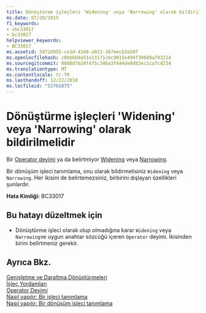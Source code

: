 ```yaml
---
title: Dönüştürme işleçleri 'Widening' veya 'Narrowing' olarak bildirilmelidir
ms.date: 07/20/2015
f1_keywords:
- vbc33017
- bc33017
helpviewer_keywords:
- BC33017
ms.assetid: 5972d955-ce1d-4348-a021-167eecb3a507
ms.openlocfilehash: c0bbbb8a51e13171cbc9015e494f300d9a78321d
ms.sourcegitcommit: 0888d7b24f475c346a3f444de8d83ec1ca7cd234
ms.translationtype: MT
ms.contentlocale: tr-TR
ms.lasthandoff: 12/22/2018
ms.locfileid: "53761075"
---
```

# <a name="conversion-operators-must-be-declared-either-widening-or-narrowing"></a>Dönüştürme işleçleri 'Widening' veya 'Narrowing' olarak bildirilmelidir
Bir [Operator deyimi](../../visual-basic/language-reference/statements/operator-statement.md) ya da belirtmiyor [Widening](../../visual-basic/language-reference/modifiers/widening.md) veya [Narrowing](../../visual-basic/language-reference/modifiers/narrowing.md).  
  
 Bir dönüşüm işleci tanımlama, onu olarak bildirmelisiniz `Widening` veya `Narrowing`. Her ikisini de belirtemezsiniz, birbirini dışlayan özellikleri şunlardır.  
  
 **Hata Kimliği:** BC33017  
  
## <a name="to-correct-this-error"></a>Bu hatayı düzeltmek için  
  
-   Dönüştürme işleci olarak olup olmadığına karar `Widening` veya `Narrowing`ve uygun anahtar sözcüğü içeren `Operator` deyimi. İkisinden birini belirtmeniz gerekir.  
  
## <a name="see-also"></a>Ayrıca Bkz.  
 [Genişletme ve Daraltma Dönüştürmeleri](../../visual-basic/programming-guide/language-features/data-types/widening-and-narrowing-conversions.md)  
 [İşleç Yordamları](../../visual-basic/programming-guide/language-features/procedures/operator-procedures.md)  
 [Operator Deyimi](../../visual-basic/language-reference/statements/operator-statement.md)  
 [Nasıl yapılır: Bir işleci tanımlama](../../visual-basic/programming-guide/language-features/procedures/how-to-define-an-operator.md)  
 [Nasıl yapılır: Bir dönüşüm işleci tanımlama](../../visual-basic/programming-guide/language-features/procedures/how-to-define-a-conversion-operator.md)

